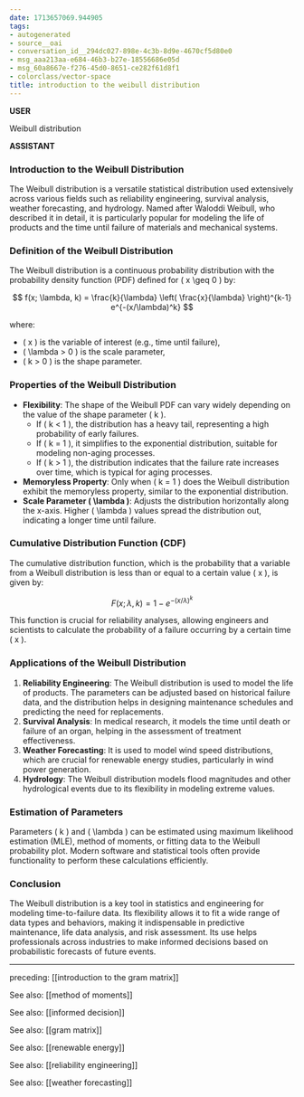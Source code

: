 ```yaml
---
date: 1713657069.944905
tags:
- autogenerated
- source__oai
- conversation_id__294dc027-898e-4c3b-8d9e-4670cf5d80e0
- msg_aaa213aa-e684-46b3-b27e-18556686e05d
- msg_60a8667e-f276-45d0-8651-ce282f61d8f1
- colorclass/vector-space
title: introduction to the weibull distribution
---
```


**USER**

Weibull distribution


**ASSISTANT**

### Introduction to the Weibull Distribution

The Weibull distribution is a versatile statistical distribution used extensively across various fields such as reliability engineering, survival analysis, weather forecasting, and hydrology. Named after Waloddi Weibull, who described it in detail, it is particularly popular for modeling the life of products and the time until failure of materials and mechanical systems.

### Definition of the Weibull Distribution

The Weibull distribution is a continuous probability distribution with the probability density function (PDF) defined for \( x \geq 0 \) by:

$$
f(x; \lambda, k) = \frac{k}{\lambda} \left( \frac{x}{\lambda} \right)^{k-1} e^{-(x/\lambda)^k}
$$

where:
- \( x \) is the variable of interest (e.g., time until failure),
- \( \lambda > 0 \) is the scale parameter,
- \( k > 0 \) is the shape parameter.

### Properties of the Weibull Distribution

- **Flexibility**: The shape of the Weibull PDF can vary widely depending on the value of the shape parameter \( k \). 
  - If \( k < 1 \), the distribution has a heavy tail, representing a high probability of early failures.
  - If \( k = 1 \), it simplifies to the exponential distribution, suitable for modeling non-aging processes.
  - If \( k > 1 \), the distribution indicates that the failure rate increases over time, which is typical for aging processes.
- **Memoryless Property**: Only when \( k = 1 \) does the Weibull distribution exhibit the memoryless property, similar to the exponential distribution.
- **Scale Parameter \( \lambda \)**: Adjusts the distribution horizontally along the x-axis. Higher \( \lambda \) values spread the distribution out, indicating a longer time until failure.

### Cumulative Distribution Function (CDF)

The cumulative distribution function, which is the probability that a variable from a Weibull distribution is less than or equal to a certain value \( x \), is given by:

$$
F(x; \lambda, k) = 1 - e^{-(x/\lambda)^k}
$$

This function is crucial for reliability analyses, allowing engineers and scientists to calculate the probability of a failure occurring by a certain time \( x \).

### Applications of the Weibull Distribution

1. **Reliability Engineering**: The Weibull distribution is used to model the life of products. The parameters can be adjusted based on historical failure data, and the distribution helps in designing maintenance schedules and predicting the need for replacements.
2. **Survival Analysis**: In medical research, it models the time until death or failure of an organ, helping in the assessment of treatment effectiveness.
3. **Weather Forecasting**: It is used to model wind speed distributions, which are crucial for renewable energy studies, particularly in wind power generation.
4. **Hydrology**: The Weibull distribution models flood magnitudes and other hydrological events due to its flexibility in modeling extreme values.

### Estimation of Parameters

Parameters \( k \) and \( \lambda \) can be estimated using maximum likelihood estimation (MLE), method of moments, or fitting data to the Weibull probability plot. Modern software and statistical tools often provide functionality to perform these calculations efficiently.

### Conclusion

The Weibull distribution is a key tool in statistics and engineering for modeling time-to-failure data. Its flexibility allows it to fit a wide range of data types and behaviors, making it indispensable in predictive maintenance, life data analysis, and risk assessment. Its use helps professionals across industries to make informed decisions based on probabilistic forecasts of future events.


---

preceding: [[introduction to the gram matrix]]

See also: [[method of moments]]


See also: [[informed decision]]


See also: [[gram matrix]]


See also: [[renewable energy]]


See also: [[reliability engineering]]


See also: [[weather forecasting]]